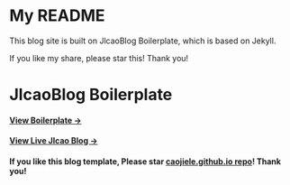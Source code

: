 # My README

This blog site is built on JlcaoBlog Boilerplate, which is based on Jekyll.

If you like my share, please star this! Thank you!
# JlcaoBlog Boilerplate

#### [View Boilerplate &rarr;](https://caojiele.com/Jlcaoblog-boilerplate/)

#### [View Live Jlcao Blog &rarr;](https://caojiele.com)

#### If you like this blog template, Please star [caojiele.github.io repo](https://github.com/caojiele/caojiele.github.io)! Thank you!
